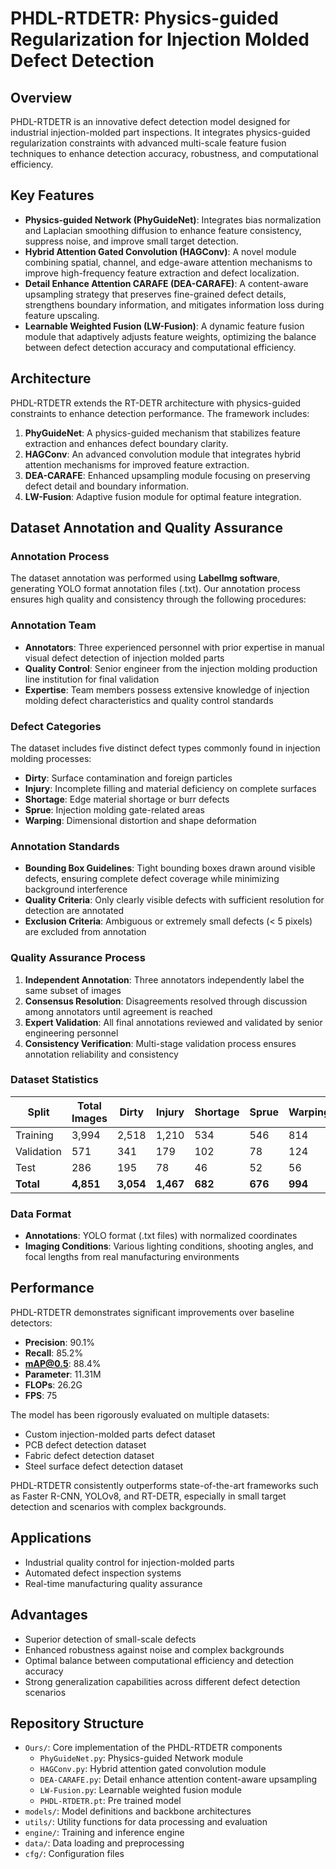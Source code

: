 # PHDL-RTDETR: Physics-guided Regularization for Injection Molded Defect Detection

## Overview
PHDL-RTDETR is an innovative defect detection model designed for industrial injection-molded part inspections. It integrates physics-guided regularization constraints with advanced multi-scale feature fusion techniques to enhance detection accuracy, robustness, and computational efficiency.

## Key Features
- **Physics-guided Network (PhyGuideNet)**: Integrates bias normalization and Laplacian smoothing diffusion to enhance feature consistency, suppress noise, and improve small target detection.
- **Hybrid Attention Gated Convolution (HAGConv)**: A novel module combining spatial, channel, and edge-aware attention mechanisms to improve high-frequency feature extraction and defect localization.
- **Detail Enhance Attention CARAFE (DEA-CARAFE)**: A content-aware upsampling strategy that preserves fine-grained defect details, strengthens boundary information, and mitigates information loss during feature upscaling.
- **Learnable Weighted Fusion (LW-Fusion)**: A dynamic feature fusion module that adaptively adjusts feature weights, optimizing the balance between defect detection accuracy and computational efficiency.

## Architecture
PHDL-RTDETR extends the RT-DETR architecture with physics-guided constraints to enhance detection performance. The framework includes:

1. **PhyGuideNet**: A physics-guided mechanism that stabilizes feature extraction and enhances defect boundary clarity.
2. **HAGConv**: An advanced convolution module that integrates hybrid attention mechanisms for improved feature extraction.
3. **DEA-CARAFE**: Enhanced upsampling module focusing on preserving defect detail and boundary information.
4. **LW-Fusion**: Adaptive fusion module for optimal feature integration.

## Dataset Annotation and Quality Assurance

### Annotation Process
The dataset annotation was performed using **LabelImg software**, generating YOLO format annotation files (.txt). Our annotation process ensures high quality and consistency through the following procedures:

### Annotation Team
- **Annotators**: Three experienced personnel with prior expertise in manual visual defect detection of injection molded parts
- **Quality Control**: Senior engineer from the injection molding production line institution for final validation
- **Expertise**: Team members possess extensive knowledge of injection molding defect characteristics and quality control standards

### Defect Categories
The dataset includes five distinct defect types commonly found in injection molding processes:
- **Dirty**: Surface contamination and foreign particles
- **Injury**: Incomplete filling and material deficiency on complete surfaces  
- **Shortage**: Edge material shortage or burr defects
- **Sprue**: Injection molding gate-related areas
- **Warping**: Dimensional distortion and shape deformation

### Annotation Standards
- **Bounding Box Guidelines**: Tight bounding boxes drawn around visible defects, ensuring complete defect coverage while minimizing background interference
- **Quality Criteria**: Only clearly visible defects with sufficient resolution for detection are annotated
- **Exclusion Criteria**: Ambiguous or extremely small defects (< 5 pixels) are excluded from annotation

### Quality Assurance Process
1. **Independent Annotation**: Three annotators independently label the same subset of images
2. **Consensus Resolution**: Disagreements resolved through discussion among annotators until agreement is reached
3. **Expert Validation**: All final annotations reviewed and validated by senior engineering personnel
4. **Consistency Verification**: Multi-stage validation process ensures annotation reliability and consistency

### Dataset Statistics
| Split | Total Images | Dirty | Injury | Shortage | Sprue | Warping |
|-------|-------------|-------|--------|----------|-------|---------|
| Training | 3,994 | 2,518 | 1,210 | 534 | 546 | 814 |
| Validation | 571 | 341 | 179 | 102 | 78 | 124 |
| Test | 286 | 195 | 78 | 46 | 52 | 56 |
| **Total** | **4,851** | **3,054** | **1,467** | **682** | **676** | **994** |

### Data Format
- **Annotations**: YOLO format (.txt files) with normalized coordinates
- **Imaging Conditions**: Various lighting conditions, shooting angles, and focal lengths from real manufacturing environments

## Performance
PHDL-RTDETR demonstrates significant improvements over baseline detectors:
- **Precision**: 90.1%
- **Recall**: 85.2%
- **mAP@0.5**: 88.4%
- **Parameter**: 11.31M
- **FLOPs**: 26.2G
- **FPS**: 75

The model has been rigorously evaluated on multiple datasets:
- Custom injection-molded parts defect dataset
- PCB defect detection dataset
- Fabric defect detection dataset
- Steel surface defect detection dataset

PHDL-RTDETR consistently outperforms state-of-the-art frameworks such as Faster R-CNN, YOLOv8, and RT-DETR, especially in small target detection and scenarios with complex backgrounds.

## Applications
- Industrial quality control for injection-molded parts
- Automated defect inspection systems
- Real-time manufacturing quality assurance

## Advantages
- Superior detection of small-scale defects
- Enhanced robustness against noise and complex backgrounds
- Optimal balance between computational efficiency and detection accuracy
- Strong generalization capabilities across different defect detection scenarios

## Repository Structure
- `Ours/`: Core implementation of the PHDL-RTDETR components
  - `PhyGuideNet.py`: Physics-guided Network module
  - `HAGConv.py`: Hybrid attention gated convolution module
  - `DEA-CARAFE.py`: Detail enhance attention content-aware upsampling
  - `LW-Fusion.py`: Learnable weighted fusion module
  - `PHDL-RTDETR.pt`: Pre trained model
- `models/`: Model definitions and backbone architectures
- `utils/`: Utility functions for data processing and evaluation
- `engine/`: Training and inference engine
- `data/`: Data loading and preprocessing
- `cfg/`: Configuration files

